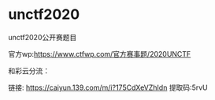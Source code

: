 # unctf2020
unctf2020公开赛题目

官方wp:https://www.ctfwp.com/官方赛事题/2020UNCTF

和彩云分流：

链接: https://caiyun.139.com/m/i?175CdXeVZhIdn  提取码:5rvU  
